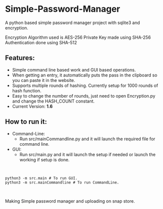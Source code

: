 # Simple-Password-Manager

A python based simple password manager project with sqlite3 and encryption.

Encryption Algorithm used is AES-256
Private Key made using SHA-256
Authentication done using SHA-512

## Features:
* Simple command line based work and GUI based operations.
* When getting an entry, it automatically puts the pass in the clipboard so you can paste it in the website.
* Supports multiple rounds of hashing. Currently setup for 1000 rounds of hash function. 
* Easy to change the number of rounds, just need to open Encryption.py and change the HASH_COUNT constant.
* Current Version: <b>1.6</b>

## How to run it:
* Command-Line:
  * Run src/mainCommandline.py and it will launch the required file for command line.
* GUI:
  * Run src/main.py and it will launch the setup if needed or launch the working if setup is done.

<br/>

    python3 -m src.main # To run GUI.
    python3 -m src.mainCommandline # To run CommandLine.
<br/>

Making Simple password manager and uploading on snap store.